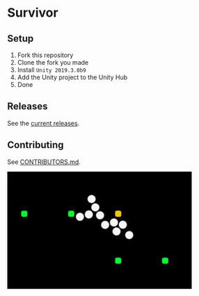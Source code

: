# Survivor
## Setup
1. Fork this repository
2. Clone the fork you made
3. Install `Unity 2019.3.0b9`
4. Add the Unity project to the Unity Hub
5. Done

## Releases
See the [current releases](https://github.com/valkyrienyanko/Survivor/releases).

## Contributing
See [CONTRIBUTORS.md](https://github.com/valkyrienyanko/Survivor/blob/master/CONTRIBUTORS.md).

![Preview](preview.gif)
